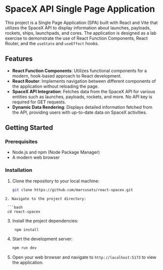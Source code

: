 # SpaceX API Single Page Application

This project is a Single Page Application (SPA) built with React and Vite that utilizes the SpaceX API to display information about launches, payloads, rockets, ships, launchpads, and cores. The application is designed as a lab exercise to demonstrate the use of React Function Components, React Router, and the `useState` and `useEffect` hooks.

## Features

- **React Function Components**: Utilizes functional components for a modern, hook-based approach to React development.
- **React Router**: Implements navigation between different components of the application without reloading the page.
- **SpaceX API Integration**: Fetches data from the SpaceX API for various entities such as launches, payloads, rockets, and more. No API key is required for GET requests.
- **Dynamic Data Rendering**: Displays detailed information fetched from the API, providing users with up-to-date data on SpaceX activities.

## Getting Started

### Prerequisites

- Node.js and npm (Node Package Manager)
- A modern web browser

### Installation

1. Clone the repository to your local machine:

   ```bash
   git clone https://github.com/marcusats/react-spacex.git
  ```
2. Navigate to the project directory:

   ```bash
   cd react-spacex
   ```

3. Install the project dependencies:

   ```bash
    npm install
    ```
4. Start the development server:

   ```bash
   npm run dev
   ```
5. Open your web browser and navigate to `http://localhost:5173` to view the application.
